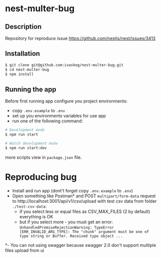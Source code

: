 # nest-multer-bug

## Description

Repository for reproduce issue https://github.com/nestjs/nest/issues/3413

## Installation

```bash
$ git clone git@github.com:ivashog/nest-multer-bug.git
$ cd nest-multer-bug
$ npm install
```

## Running the app

Before first running app configure you project environments:

-   copy `.env.example` to `.env`
-   set up you environments variables for use app
-   run one of the following command:

```bash
# Development mode
$ npm run start

# Watch development mode
$ npm run start:dev
```

more scripts view in `package.json` file.

# Reproducing bug

-   Install and run app (dont't forget copy `.env.example` to `.env`)
-   Open something like Postman* and POST `multipart/form-data` request 
to http://localhost:3001/api/v1/csv/upload
 with test csv data from folder `./test-csv-data`:
    -   if you select less or equal files as CSV_MAX_FILES (2 by default) everything is OK
    -   but if you select more - you must get an error:
    ```UnhandledPromiseRejectionWarning: TypeError [ERR_INVALID_ARG_TYPE]: The "chunk" argument must be one of type string or Buffer. Received type object ...```

*- You can not using swagger because swagger 2.0 don't support multiple files upload from ui



